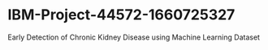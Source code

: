 # IBM-Project-44572-1660725327
Early Detection of Chronic Kidney Disease using Machine Learning
Dataset
